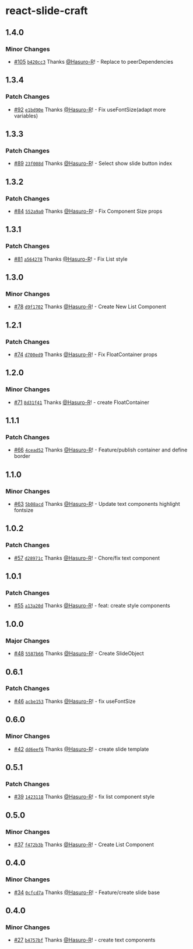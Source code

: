 # react-slide-craft

## 1.4.0

### Minor Changes

- [#105](https://github.com/Hasuro-R/react-slide-craft/pull/105) [`b420cc3`](https://github.com/Hasuro-R/react-slide-craft/commit/b420cc35d822b8b8c4a175bd67811a91a8e8e860) Thanks [@Hasuro-R](https://github.com/Hasuro-R)! - Replace to peerDependencies

## 1.3.4

### Patch Changes

- [#92](https://github.com/Hasuro-R/react-slide-craft/pull/92) [`e1bd90e`](https://github.com/Hasuro-R/react-slide-craft/commit/e1bd90e9f3d1b986ab32766db04dd857eb4b8222) Thanks [@Hasuro-R](https://github.com/Hasuro-R)! - Fix useFontSize(adapt more variables)

## 1.3.3

### Patch Changes

- [#89](https://github.com/Hasuro-R/react-slide-craft/pull/89) [`23f008d`](https://github.com/Hasuro-R/react-slide-craft/commit/23f008d0aebfb1ad6ac3dd98242f9d956d440bc1) Thanks [@Hasuro-R](https://github.com/Hasuro-R)! - Select show slide button index

## 1.3.2

### Patch Changes

- [#84](https://github.com/Hasuro-R/react-slide-craft/pull/84) [`552a9a0`](https://github.com/Hasuro-R/react-slide-craft/commit/552a9a0e4f26d2af48ce6b31106eb6a071b8651c) Thanks [@Hasuro-R](https://github.com/Hasuro-R)! - Fix Component Size props

## 1.3.1

### Patch Changes

- [#81](https://github.com/Hasuro-R/react-slide-craft/pull/81) [`a564278`](https://github.com/Hasuro-R/react-slide-craft/commit/a564278629d078d9186cac0d39fb0f751556e1b0) Thanks [@Hasuro-R](https://github.com/Hasuro-R)! - Fix List style

## 1.3.0

### Minor Changes

- [#78](https://github.com/Hasuro-R/react-slide-craft/pull/78) [`d9f1702`](https://github.com/Hasuro-R/react-slide-craft/commit/d9f17020023238f691a815b65d3fab708fe6a46d) Thanks [@Hasuro-R](https://github.com/Hasuro-R)! - Create New List Component

## 1.2.1

### Patch Changes

- [#74](https://github.com/Hasuro-R/react-slide-craft/pull/74) [`d700ed9`](https://github.com/Hasuro-R/react-slide-craft/commit/d700ed9b646518a929ee00251bb53be0b7db241a) Thanks [@Hasuro-R](https://github.com/Hasuro-R)! - Fix FloatContainer props

## 1.2.0

### Minor Changes

- [#71](https://github.com/Hasuro-R/react-slide-craft/pull/71) [`8d31f41`](https://github.com/Hasuro-R/react-slide-craft/commit/8d31f416da2e78a6b467f0d5f1f9065a0543af41) Thanks [@Hasuro-R](https://github.com/Hasuro-R)! - create FloatContainer

## 1.1.1

### Patch Changes

- [#66](https://github.com/Hasuro-R/react-slide-craft/pull/66) [`4cead52`](https://github.com/Hasuro-R/react-slide-craft/commit/4cead52fe8f5e4bed8f58e49edefbe043bd3f5d4) Thanks [@Hasuro-R](https://github.com/Hasuro-R)! - Feature/publish container and define border

## 1.1.0

### Minor Changes

- [#63](https://github.com/Hasuro-R/react-slide-craft/pull/63) [`5b08acd`](https://github.com/Hasuro-R/react-slide-craft/commit/5b08acdce9eede080558230aa3f572d6a73cb4d8) Thanks [@Hasuro-R](https://github.com/Hasuro-R)! - Update text components highlight fontsize

## 1.0.2

### Patch Changes

- [#57](https://github.com/Hasuro-R/react-slide-craft/pull/57) [`d28971c`](https://github.com/Hasuro-R/react-slide-craft/commit/d28971c168784f5c26f5acf2661047479389a94d) Thanks [@Hasuro-R](https://github.com/Hasuro-R)! - Chore/fix text component

## 1.0.1

### Patch Changes

- [#55](https://github.com/Hasuro-R/react-slide-craft/pull/55) [`a13a20d`](https://github.com/Hasuro-R/react-slide-craft/commit/a13a20ddef969cd371a93ff637a5cddb0e6cb8c7) Thanks [@Hasuro-R](https://github.com/Hasuro-R)! - feat: create style components

## 1.0.0

### Major Changes

- [#48](https://github.com/Hasuro-R/react-slide-craft/pull/48) [`5587b66`](https://github.com/Hasuro-R/react-slide-craft/commit/5587b66099166db457a8ca3dfe6dbd1780755f1b) Thanks [@Hasuro-R](https://github.com/Hasuro-R)! - Create SlideObject

## 0.6.1

### Patch Changes

- [#46](https://github.com/Hasuro-R/react-slide-craft/pull/46) [`acbe153`](https://github.com/Hasuro-R/react-slide-craft/commit/acbe153c5d938104044c46738406e4f61d98905e) Thanks [@Hasuro-R](https://github.com/Hasuro-R)! - fix useFontSize

## 0.6.0

### Minor Changes

- [#42](https://github.com/Hasuro-R/react-slide-craft/pull/42) [`dd6eef6`](https://github.com/Hasuro-R/react-slide-craft/commit/dd6eef62e37a8a2f340e4f4c8c6569b45c79913c) Thanks [@Hasuro-R](https://github.com/Hasuro-R)! - create slide template

## 0.5.1

### Patch Changes

- [#39](https://github.com/Hasuro-R/react-slide-craft/pull/39) [`1423118`](https://github.com/Hasuro-R/react-slide-craft/commit/1423118cc771ec7ee4bdf896e77052f00de9f2b2) Thanks [@Hasuro-R](https://github.com/Hasuro-R)! - fix list component style

## 0.5.0

### Minor Changes

- [#37](https://github.com/Hasuro-R/react-slide-craft/pull/37) [`f472b3b`](https://github.com/Hasuro-R/react-slide-craft/commit/f472b3b6394529a6677f731663455a46f7ffd070) Thanks [@Hasuro-R](https://github.com/Hasuro-R)! - Create List Component

## 0.4.0

### Minor Changes

- [#34](https://github.com/Hasuro-R/react-slide-craft/pull/34) [`0cfcd7a`](https://github.com/Hasuro-R/react-slide-craft/commit/0cfcd7a322c3f41803469a9b19e0379449b07eed) Thanks [@Hasuro-R](https://github.com/Hasuro-R)! - Feature/create slide base

## 0.4.0

### Minor Changes

- [#27](https://github.com/Hasuro-R/react-slide-craft/pull/27) [`b4757bf`](https://github.com/Hasuro-R/react-slide-craft/commit/b4757bf624b6e126ae5c9e515655e1562b9918a6) Thanks [@Hasuro-R](https://github.com/Hasuro-R)! - create text components
